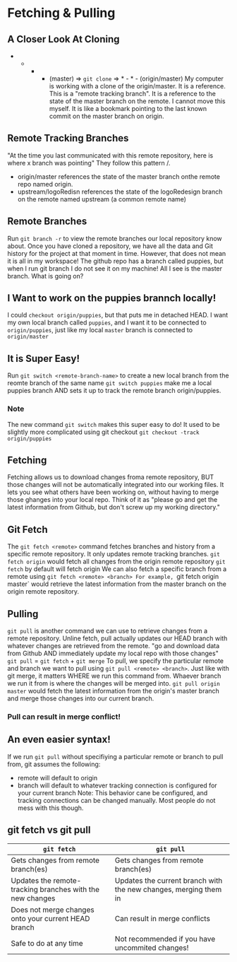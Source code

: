 # Fetching & Pulling

## A Closer Look At Cloning
* - * - (master) => `git clone` => * - * - (origin/master)
My computer is working with a clone of the origin/master. It is a reference.
This is a "remote tracking branch". It is a reference to the state of the master branch on the remote. I cannot move this myself. It is like a bookmark pointing to the last known commit on the master branch on origin.

## Remote Tracking Branches
"At the time you last communicated with this remote repository, here is where x branch was pointing"
They follow this pattern <remote>/<branch>. 
- origin/master references the state of the master branch onthe remote repo named origin.
- upstream/logoRedisn references the state of the logoRedesign branch on the remote named upstream (a common remote name)

## Remote Branches
Run `git branch -r` to view the remote branches our local repository know about.
Once you have cloned a repository, we have all the data and Git history for the project at that moment in time. However, that does not mean it is all in my workspace!
The github repo has a branch called puppies, but when I run git branch I do not see it on my machine! All I see is the master branch. What is going on?

## I Want to work on the puppies brannch locally!
I could `checkout origin/puppies`, but that puts me in detached HEAD.
I want my own local branch called `puppies`, and I want it to be connected to `origin/puppies`, just like my local `master` branch is connected to `origin/master`

## It is Super Easy!
Run `git switch <remote-branch-name>` to create a new local branch from the reomte branch of the same name
`git switch puppies` make me a local puppies branch AND sets it up to track the remote branch origin/puppies.
### Note
The new command `git switch` makes this super easy to do! It used to be slightly more complicated using git checkout
`git checkout -track origin/puppies` 

## Fetching
Fetching allows us to download changes froma remote repository, BUT those changes will not be automatically integrated into our working files. It lets you see what others have been working on, without having to merge those ghanges into your local repo.
Think of it as "please go and get the latest information from Github, but don't screw up my working directory."

## Git Fetch
The `git fetch <remote>` command fetches branches and history from a specific remote repository. It only updates remote tracking branches.
`git fetch origin` would fetch all changes from the origin remote repository
`git fetch` by default will fetch origin
We can also fetch a specific branch from a remote using `git fetch <remote> <branch>
For example, `git fetch origin master` would retrieve the latest information from the master branch on the origin remote repository.

## Pulling
`git pull` is another command we can use to retrieve changes from a remote repository. Unline fetch, pull actually updates our HEAD branch with whatever changes are retrieved from the remote.
"go and download data from Github AND immediately update my local repo with those changes"
`git pull` = `git fetch` + `git merge`
To pull, we specify the particular remote and branch we want to pull using `git pull <remote> <branch>`. Just like with git merge, it matters WHERE we run this command from. Whaever branch we run it from is where the changes will be merged into.
`git pull origin master` would fetch the latest information from the origin's master branch and merge those changes into our current branch.
### Pull can result in merge conflict!

## An even easier syntax!
If we run `git pull` without specifiying a particular remote or branch to pull from, git assumes the following:
- remote will default to origin
- branch will default to whatever tracking connection is configured for your current branch
Note: This behavior cane be configured, and tracking connections can be changed manually. Most people do not mess with this though.

## git fetch vs git pull
`git fetch` | `git pull`
-|-
 Gets changes from remote branch(es) | Gets changes from remote branch(es)
 Updates the remote-tracking branches with the new changes | Updates the current branch with the new changes, merging them in
 Does not merge changes onto your current HEAD branch | Can result in merge conflicts
 Safe to do at any time | Not recommended  if you have uncommited changes!

#